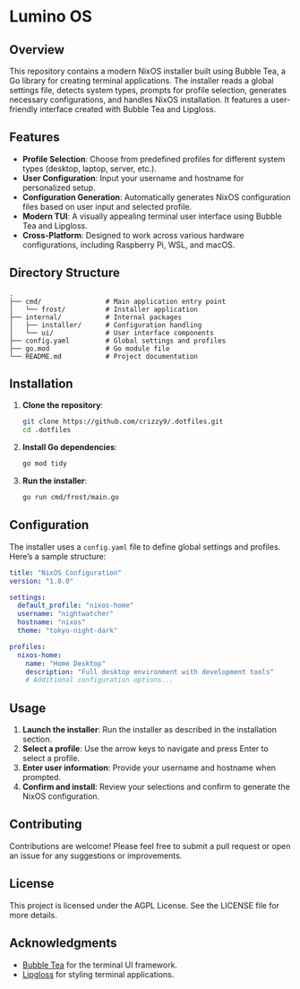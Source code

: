 # Lumino OS

## Overview

This repository contains a modern NixOS installer built using Bubble Tea, a Go library for creating terminal applications. The installer reads a global settings file, detects system types, prompts for profile selection, generates necessary configurations, and handles NixOS installation. It features a user-friendly interface created with Bubble Tea and Lipgloss.

## Features

- **Profile Selection**: Choose from predefined profiles for different system types (desktop, laptop, server, etc.).
- **User Configuration**: Input your username and hostname for personalized setup.
- **Configuration Generation**: Automatically generates NixOS configuration files based on user input and selected profile.
- **Modern TUI**: A visually appealing terminal user interface using Bubble Tea and Lipgloss.
- **Cross-Platform**: Designed to work across various hardware configurations, including Raspberry Pi, WSL, and macOS.

## Directory Structure

```
.
├── cmd/                # Main application entry point
│   └── frost/          # Installer application
├── internal/           # Internal packages
│   ├── installer/      # Configuration handling
│   └── ui/             # User interface components
├── config.yaml         # Global settings and profiles
├── go.mod              # Go module file
└── README.md           # Project documentation
```

## Installation

1. **Clone the repository**:
   ```bash
   git clone https://github.com/crizzy9/.dotfiles.git
   cd .dotfiles
   ```

2. **Install Go dependencies**:
   ```bash
   go mod tidy
   ```

3. **Run the installer**:
   ```bash
   go run cmd/frost/main.go
   ```

## Configuration

The installer uses a `config.yaml` file to define global settings and profiles. Here’s a sample structure:

```yaml
title: "NixOS Configuration"
version: "1.0.0"

settings:
  default_profile: "nixos-home"
  username: "nightwatcher"
  hostname: "nixos"
  theme: "tokyo-night-dark"

profiles:
  nixos-home:
    name: "Home Desktop"
    description: "Full desktop environment with development tools"
    # Additional configuration options...
```

## Usage

1. **Launch the installer**: Run the installer as described in the installation section.
2. **Select a profile**: Use the arrow keys to navigate and press Enter to select a profile.
3. **Enter user information**: Provide your username and hostname when prompted.
4. **Confirm and install**: Review your selections and confirm to generate the NixOS configuration.

## Contributing

Contributions are welcome! Please feel free to submit a pull request or open an issue for any suggestions or improvements.

## License

This project is licensed under the AGPL License. See the LICENSE file for more details.

## Acknowledgments

- [Bubble Tea](https://github.com/charmbracelet/bubbletea) for the terminal UI framework.
- [Lipgloss](https://github.com/charmbracelet/lipgloss) for styling terminal applications.

